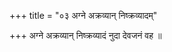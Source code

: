 +++
title = "०३ अग्ने अक्रव्यान् निष्क्रव्यादम्"

+++
अग्ने अक्रव्यान् निष्क्रव्यादं नुदा देवजनं वह ॥
